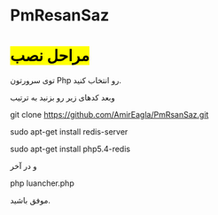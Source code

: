# PmResanSaz
<h1><mark>مراحل نصب</mark></h1>

توی سرورتون
Php
رو انتخاب کنید.

وبعد کدهای زیر رو بزنید به ترتیب

git clone https://github.com/AmirEagla/PmRsanSaz.git

sudo apt-get install redis-server

sudo apt-get install php5.4-redis

و در آخر

php luancher.php

موفق باشید.
